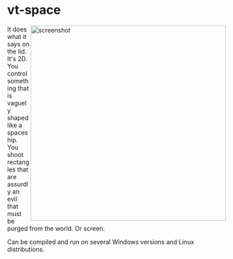 # vt-space

<img src="https://i.imgur.com/hDXtuya.png" alt="screenshot" width="450px" align="right"/>

It does what it says on the lid. It's 2D. You control something that is vaguely shaped like a spaceship. You shoot rectangles that are assurdly an evil that must be purged from the world. Or screen.

Can be compiled and run on several Windows versions and Linux distributions.
